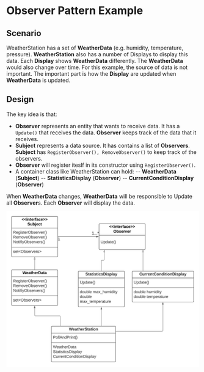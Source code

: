 # Observer Pattern Example

## Scenario
WeatherStation has a set of **WeatherData** (e.g. humidity, temperature, pressure). **WeatherStation** also has a number of Displays to display this data. Each **Display** shows **WeatherData** differently. The **WeatherData** would also change over time. For this example, the source of data is not important. The important part is how the **Display** are updated when **WeatherData** is updated.

## Design
The key idea is that:
- **Observer** represents an entity that wants to receive data. It has a `Update()` that receives the data. **Observer** keeps track of the data that it receives.
- **Subject** represents a data source. It has contains a list of **Observers**. **Subject** has `RegisterObserver(), RemoveObserver()` to keep track of the observers.
- **Observer** will register iteslf in its constructor using `RegisterObserver()`.
- A container class like WeatherStation can hold:
-- **WeatherData** (**Subject**)
-- **StatisticsDisplay** (**Observer**)
-- **CurrentConditionDisplay** (**Observer**)

When **WeatherData** changes, **WeatherData** will be responsible to Update all **Observer**s. Each **Observer** will display the data.

![ObserverDiagram](https://raw.githubusercontent.com/timpeihunghsieh/public-repo/main/cpp/design-patterns/observer/assets/ObserverDiagram.jpeg)